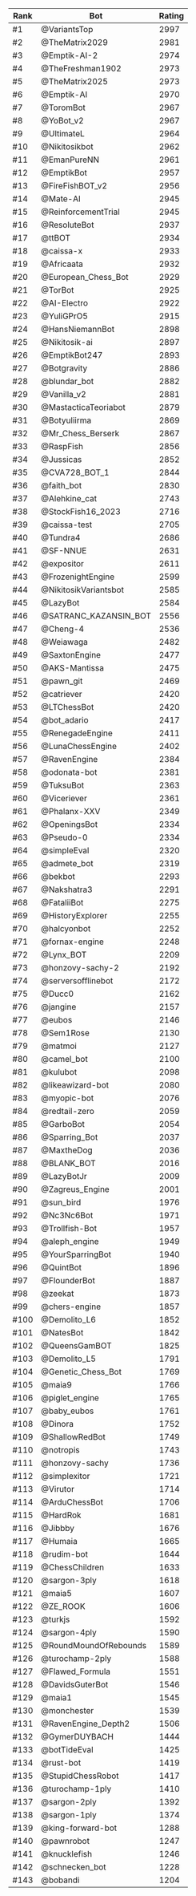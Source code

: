 Rank|Bot|Rating
---|---|---
#1|@VariantsTop|2997
#2|@TheMatrix2029|2981
#3|@Emptik-AI-2|2974
#4|@TheFreshman1902|2973
#5|@TheMatrix2025|2973
#6|@Emptik-AI|2970
#7|@ToromBot|2967
#8|@YoBot_v2|2967
#9|@UltimateL|2964
#10|@Nikitosikbot|2962
#11|@EmanPureNN|2961
#12|@EmptikBot|2957
#13|@FireFishBOT_v2|2956
#14|@Mate-AI|2945
#15|@ReinforcementTrial|2945
#16|@ResoluteBot|2937
#17|@ttBOT|2934
#18|@caissa-x|2933
#19|@Africaata|2932
#20|@European_Chess_Bot|2929
#21|@TorBot|2925
#22|@AI-Electro|2922
#23|@YuliGPrO5|2915
#24|@HansNiemannBot|2898
#25|@Nikitosik-ai|2897
#26|@EmptikBot247|2893
#27|@Botgravity|2886
#28|@blundar_bot|2882
#29|@Vanilla_v2|2881
#30|@MastacticaTeoriabot|2879
#31|@Botyuliirma|2869
#32|@Mr_Chess_Berserk|2867
#33|@RaspFish|2856
#34|@Jussicas|2852
#35|@CVA728_BOT_1|2844
#36|@faith_bot|2830
#37|@Alehkine_cat|2743
#38|@StockFish16_2023|2716
#39|@caissa-test|2705
#40|@Tundra4|2686
#41|@SF-NNUE|2631
#42|@expositor|2611
#43|@FrozenightEngine|2599
#44|@NikitosikVariantsbot|2585
#45|@LazyBot|2584
#46|@SATRANC_KAZANSIN_BOT|2556
#47|@Cheng-4|2536
#48|@Weiawaga|2482
#49|@SaxtonEngine|2477
#50|@AKS-Mantissa|2475
#51|@pawn_git|2469
#52|@catriever|2420
#53|@LTChessBot|2420
#54|@bot_adario|2417
#55|@RenegadeEngine|2411
#56|@LunaChessEngine|2402
#57|@RavenEngine|2384
#58|@odonata-bot|2381
#59|@TuksuBot|2363
#60|@Viceriever|2361
#61|@Phalanx-XXV|2349
#62|@OpeningsBot|2334
#63|@Pseudo-0|2334
#64|@simpleEval|2320
#65|@admete_bot|2319
#66|@bekbot|2293
#67|@Nakshatra3|2291
#68|@FataliiBot|2275
#69|@HistoryExplorer|2255
#70|@halcyonbot|2252
#71|@fornax-engine|2248
#72|@Lynx_BOT|2209
#73|@honzovy-sachy-2|2192
#74|@serversofflinebot|2172
#75|@Ducc0|2162
#76|@jangine|2157
#77|@eubos|2146
#78|@Sem1Rose|2130
#79|@matmoi|2127
#80|@camel_bot|2100
#81|@kulubot|2098
#82|@likeawizard-bot|2080
#83|@myopic-bot|2076
#84|@redtail-zero|2059
#85|@GarboBot|2054
#86|@Sparring_Bot|2037
#87|@MaxtheDog|2036
#88|@BLANK_BOT|2016
#89|@LazyBotJr|2009
#90|@Zagreus_Engine|2001
#91|@sun_bird|1976
#92|@Nc3Nc6Bot|1971
#93|@Trollfish-Bot|1957
#94|@aleph_engine|1949
#95|@YourSparringBot|1940
#96|@QuintBot|1896
#97|@FlounderBot|1887
#98|@zeekat|1873
#99|@chers-engine|1857
#100|@Demolito_L6|1852
#101|@NatesBot|1842
#102|@QueensGamBOT|1825
#103|@Demolito_L5|1791
#104|@Genetic_Chess_Bot|1769
#105|@maia9|1766
#106|@piglet_engine|1765
#107|@baby_eubos|1761
#108|@Dinora|1752
#109|@ShallowRedBot|1749
#110|@notropis|1743
#111|@honzovy-sachy|1736
#112|@simplexitor|1721
#113|@Virutor|1714
#114|@ArduChessBot|1706
#115|@HardRok|1681
#116|@Jibbby|1676
#117|@Humaia|1665
#118|@rudim-bot|1644
#119|@ChessChildren|1633
#120|@sargon-3ply|1618
#121|@maia5|1607
#122|@ZE_ROOK|1606
#123|@turkjs|1592
#124|@sargon-4ply|1590
#125|@RoundMoundOfRebounds|1589
#126|@turochamp-2ply|1588
#127|@Flawed_Formula|1551
#128|@DavidsGuterBot|1546
#129|@maia1|1545
#130|@monchester|1539
#131|@RavenEngine_Depth2|1506
#132|@GymerDUYBACH|1444
#133|@botTideEval|1425
#134|@rust-bot|1419
#135|@StupidChessRobot|1417
#136|@turochamp-1ply|1410
#137|@sargon-2ply|1392
#138|@sargon-1ply|1374
#139|@king-forward-bot|1288
#140|@pawnrobot|1247
#141|@knucklefish|1246
#142|@schnecken_bot|1228
#143|@bobandi|1204
